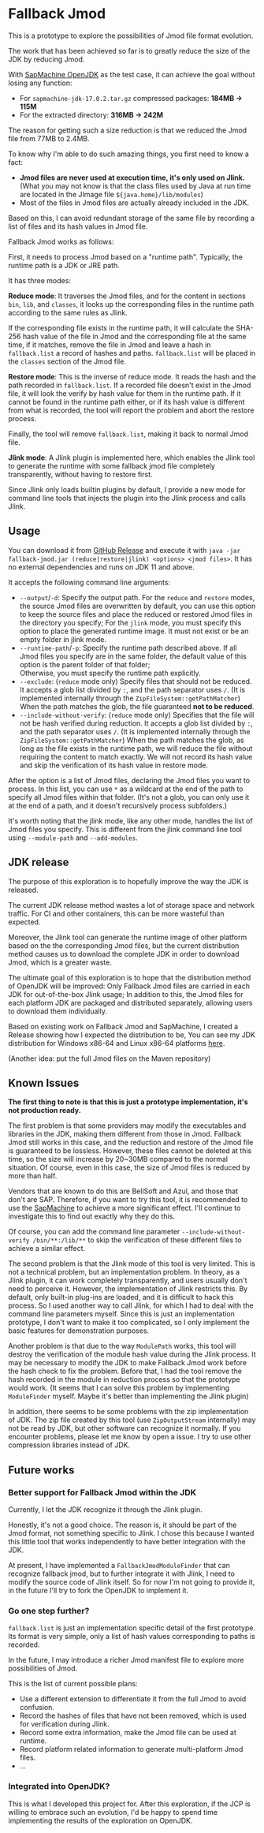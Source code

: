 # Fallback Jmod

This is a prototype to explore the possibilities of Jmod file format evolution.

The work that has been achieved so far is to greatly reduce the size of the JDK by reducing Jmod.

With [SapMachine OpenJDK](https://sap.github.io/SapMachine/) as the test case, 
it can achieve the goal without losing any function:

* For `sapmachine-jdk-17.0.2.tar.gz` compressed packages: **184MB -> 115M**
* For the extracted directory: **316MB -> 242M**

The reason for getting such a size reduction is that we reduced the Jmod file from 77MB to 2.4MB.

To know why I'm able to do such amazing things, you first need to know a fact:

* **Jmod files are never used at execution time, it's only used on Jlink.** 
  (What you may not know is that the class files used by Java at run time are located in the JImage file `${java.home}/lib/modules`)
* Most of the files in Jmod files are actually already included in the JDK.

Based on this, I can avoid redundant storage of the same file by recording a list of files and its hash values in Jmod file.

Fallback Jmod works as follows:

First, it needs to process Jmod based on a "runtime path". Typically, the runtime path is a JDK or JRE path.

It has three modes:

**Reduce mode**: It traverses the Jmod files, and for the content in sections `bin`, `lib`, and `classes`, 
it looks up the corresponding files in the runtime path according to the same rules as Jlink.

If the corresponding file exists in the runtime path, it will calculate the SHA-256 hash value of the file in Jmod and the corresponding file at the same time, 
if it matches, remove the file in Jmod and leave a hash in `fallback.list` a record of hashes and paths.
`fallback.list` will be placed in the `classes` section of the Jmod file.

**Restore mode**: This is the inverse of reduce mode. It reads the hash and the path recorded in `fallback.list`.
If a recorded file doesn't exist in the Jmod file, it will look the verify by hash value for them in the runtime path.
If it cannot be found in the runtime path either, or if its hash value is different from what is recorded, 
the tool will report the problem and abort the restore process.

Finally, the tool will remove `fallback.list`, making it back to normal Jmod file.

**Jlink mode**: A Jlink plugin is implemented here, which enables the Jlink tool to generate the runtime with some fallback jmod file completely transparently, 
without having to restore first.

Since Jlink only loads builtin plugins by default, I provide a new mode for command line tools that injects the plugin into the Jlink process and calls Jlink.

## Usage

You can download it from [GitHub Release](https://github.com/Glavo/fallback-jmod/releases) and execute it with `java -jar fallback-jmod.jar (reduce|restore|jlink) <options> <jmod files>`.
It has no external dependencies and runs on JDK 11 and above.

It accepts the following command line arguments:

* `--output`/`-d`: Specify the output path.
  For the `reduce` and `restore` modes, the source Jmod files are overwritten by default, you can use this option to keep the source files and place the reduced or restored Jmod files in the directory you specify;
  For the `jlink` mode, you must specify this option to place the generated runtime image. It must not exist or be an empty folder in jlink mode.
* `--runtime-path`/`-p`: Specify the runtime path described above.
  If all Jmod files you specify are in the same folder, the default value of this option is the parent folder of that folder;  
  Otherwise, you must specify the runtime path explicitly.
* `--exclude`: (`reduce` mode only)  Specify files that should not be reduced.
  It accepts a glob list divided by `:`, and the path separator uses `/`. (It is implemented internally through the `ZipFileSystem::getPathMatcher`)
  When the path matches the glob, the file guaranteed **not to be reduced**.
* `--include-without-verify`: (`reduce` mode only) Specifies that the file will not be hash verified during reduction.
  It accepts a glob list divided by `:`, and the path separator uses `/`. (It is implemented internally through the `ZipFileSystem::getPathMatcher`)
  When the path matches the glob, as long as the file exists in the runtime path, we will reduce the file without requiring the content to match exactly.
  We will not record its hash value and skip the verification of its hash value in restore mode.

After the option is a list of Jmod files, declaring the Jmod files you want to process.
In this list, you can use `*` as a wildcard at the end of the path to specify all Jmod files within that folder.
(It's not a glob, you can only use it at the end of a path, and it doesn't recursively process subfolders.)

It's worth noting that the jlink mode, like any other mode, handles the list of Jmod files you specify.
This is different from the jlink command line tool using `--module-path` and `--add-modules`.

## JDK release

The purpose of this exploration is to hopefully improve the way the JDK is released.

The current JDK release method wastes a lot of storage space and network traffic.
For CI and other containers, this can be more wasteful than expected.

Moreover, the Jlink tool can generate the runtime image of other platform based on the the corresponding Jmod files, 
but the current distribution method causes us to download the complete JDK in order to download Jmod, which is a greater waste.

The ultimate goal of this exploration is to hope that the distribution method of OpenJDK will be improved:
Only Fallback Jmod files are carried in each JDK for out-of-the-box Jlink usage;
In addition to this, the Jmod files for each platform JDK are packaged and distributed separately, allowing users to download them individually.

Based on existing work on Fallback Jmod and SapMachine, I created a Release showing how I expected the distribution to be,
You can see my JDK distribution for Windows x86-64 and Linux x86-64 platforms [here](https://github.com/Glavo/fallback-jmod/releases/tag/jdk-1.0).

(Another idea: put the full Jmod files on the Maven repository)

## Known Issues

**The first thing to note is that this is just a prototype implementation, it's not production ready.**

The first problem is that some providers may modify the executables and libraries in the JDK, making them different from those in Jmod.
Fallback Jmod still works in this case, and the reduction and restore of the Jmod file is guaranteed to be lossless.
However, these files cannot be deleted at this time, so the size will increase by 20~30MB compared to the normal situation.
Of course, even in this case, the size of Jmod files is reduced by more than half.

Vendors that are known to do this are BellSoft and Azul, and those that don't are SAP.
Therefore, if you want to try this tool, it is recommended to use the [SapMachine](https://sap.github.io/SapMachine/) to achieve a more significant effect.
I'll continue to investigate this to find out exactly why they do this.

Of course, you can add the command line parameter `--include-without-verify /bin/**:/lib/**` to skip the verification of these different files to achieve a similar effect.


The second problem is that the Jlink mode of this tool is very limited. This is not a technical problem, but an implementation problem.
In theory, as a Jlink plugin, it can work completely transparently, and users usually don't need to perceive it.
However, the implementation of Jlink restricts this. By default, only built-in plug-ins are loaded, and it is difficult to hack this process.
So I used another way to call Jlink, for which I had to deal with the command line parameters myself.
Since this is just an implementation prototype, I don't want to make it too complicated, 
so I only implement the basic features for demonstration purposes.


Another problem is that due to the way `ModulePath` works, this tool will destroy the verification of the module hash value during the Jlink process.
It may be necessary to modify the JDK to make Fallback Jmod work before the hash check to fix the problem.
Before that, I had the tool remove the hash recorded in the module in reduction process so that the prototype would work.
(It seems that I can solve this problem by implementing `ModuleFinder` myself. Maybe it's better than implementing the Jlink plugin)


In addition, there seems to be some problems with the zip implementation of JDK.
The zip file created by this tool (use `ZipOutputStream` internally) may not be read by JDK,
but other software can recognize it normally.
If you encounter problems, please let me know by open a issue. 
I try to use other compression libraries instead of JDK.

## Future works

### Better support for Fallback Jmod within the JDK

Currently, I let the JDK recognize it through the Jlink plugin.

Honestly, it's not a good choice. The reason is, it should be part of the Jmod format, not something specific to Jlink.
I chose this because I wanted this little tool that works independently to have better integration with the JDK.

At present, I have implemented a `FallbackJmodModuleFinder` that can recognize fallback jmod, but to further integrate it with Jlink, I need to modify the source code of Jlink itself.
So for now I'm not going to provide it, in the future I'll try to fork the OpenJDK to implement it.

### Go one step further?

`fallback.list` is just an implementation specific detail of the first prototype.
Its format is very simple, only a list of hash values corresponding to paths is recorded.

In the future, I may introduce a richer Jmod manifest file to explore more possibilities of Jmod.

This is the list of current possible plans:

* Use a different extension to differentiate it from the full Jmod to avoid confusion.
* Record the hashes of files that have not been removed, which is used for verification during Jlink.
* Record some extra information, make the Jmod file can be used at runtime.
* Record platform related information to generate multi-platform Jmod files.
* ...

### Integrated into OpenJDK?

This is what I developed this project for. After this exploration, if the JCP is willing to embrace such an evolution, 
I'd be happy to spend time implementing the results of the exploration on OpenJDK.